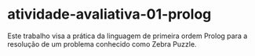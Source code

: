 # atividade-avaliativa-01-prolog
Este trabalho visa a prática da linguagem de primeira ordem Prolog para a resolução de um problema conhecido como Zebra Puzzle.
